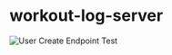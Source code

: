 # workout-log-server

![User Create Endpoint Test](https://user-images.githubusercontent.com/73564667/105609604-74162880-5d78-11eb-8756-99a75700a3df.png)
